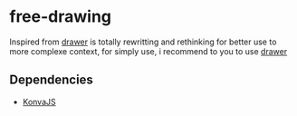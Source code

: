 # free-drawing

Inspired from [drawer](https://github.com/fabienwnklr/drawer/) is totally rewritting and rethinking for better use to more complexe context, for simply use, i recommend to you to use [drawer](https://github.com/fabienwnklr/drawer/)

## Dependencies

- [KonvaJS](https://konvajs.org/index.html)
